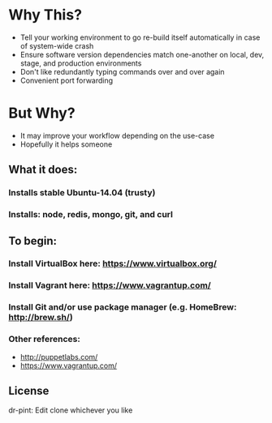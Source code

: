 # Why This?
 - Tell your working environment to go re-build itself automatically in case of system-wide crash
 - Ensure software version dependencies match one-another on local, dev, stage, and production environments
 - Don't like redundantly typing commands over and over again
 - Convenient port forwarding
 
# But Why?
 - It may improve your workflow depending on the use-case
 - Hopefully it helps someone
 
## What it does:
### Installs stable Ubuntu-14.04 (trusty)
### Installs: node, redis, mongo, git, and curl

## To begin:
### Install VirtualBox here: https://www.virtualbox.org/
### Install Vagrant here: https://www.vagrantup.com/
### Install Git and/or use package manager (e.g. HomeBrew: http://brew.sh/)

### Other references:
- http://puppetlabs.com/
- https://www.vagrantup.com/

## License
dr-pint: Edit clone whichever you like
